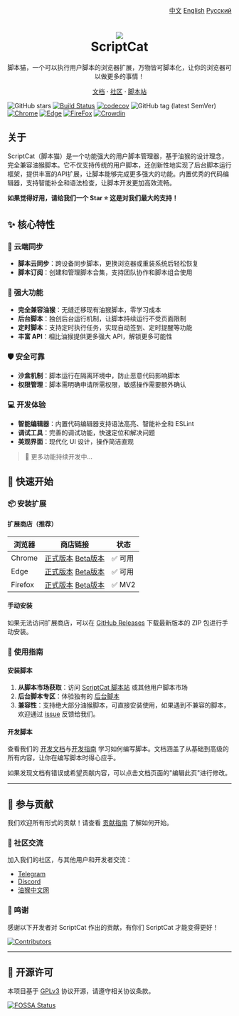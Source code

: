 <p align="right">
<a href="./README.md">中文</a>  <a href="./README_EN.md">English</a> <a href="./README_RU.md">Русский</a>
</p>

<h1 align="center">
<img src="./src/assets/logo.png"/><br/>
ScriptCat
</h1>

<p align="center">脚本猫，一个可以执行用户脚本的浏览器扩展，万物皆可脚本化，让你的浏览器可以做更多的事情！</p>

<p align="center">
<a href="https://docs.scriptcat.org/">文档</a> ·
<a href="https://bbs.tampermonkey.net.cn/">社区</a> ·
<a href="https://scriptcat.org/search">脚本站</a>
</p>

![GitHub stars](https://img.shields.io/github/stars/scriptscat/scriptcat.svg)
[![Build Status](https://github.com/scriptscat/scriptcat/actions/workflows/build.yaml/badge.svg?branch=main)](https://github.com/scriptscat/scriptcat)
[![codecov](https://codecov.io/gh/scriptscat/scriptcat/branch/main/graph/badge.svg?token=G1A6ZGDQTY)](https://codecov.io/gh/scriptscat/scriptcat)
![GitHub tag (latest SemVer)](https://img.shields.io/github/tag/scriptscat/scriptcat.svg?label=version)
[![Chrome](https://img.shields.io/badge/chrome-success-brightgreen?logo=google%20chrome)](https://chrome.google.com/webstore/detail/scriptcat/ndcooeababalnlpkfedmmbbbgkljhpjf)
[![Edge](https://img.shields.io/badge/edge-success-brightgreen?logo=microsoft%20edge)](https://microsoftedge.microsoft.com/addons/detail/scriptcat/liilgpjgabokdklappibcjfablkpcekh)
[![FireFox](https://img.shields.io/badge/firefox-success-brightgreen?logo=firefox)](https://addons.mozilla.org/zh-CN/firefox/addon/scriptcat/)
[![Crowdin](https://badges.crowdin.net/scriptcat/localized.svg)](https://crowdin.com/project/scriptcat)

## 关于

ScriptCat（脚本猫）是一个功能强大的用户脚本管理器，基于油猴的设计理念，完全兼容油猴脚本。它不仅支持传统的用户脚本，还创新性地实现了后台脚本运行框架，提供丰富的API扩展，让脚本能够完成更多强大的功能。内置优秀的代码编辑器，支持智能补全和语法检查，让脚本开发更加高效流畅。

**如果觉得好用，请给我们一个 Star ⭐ 这是对我们最大的支持！**

## ✨ 核心特性

### 🔄 云端同步

- **脚本云同步**：跨设备同步脚本，更换浏览器或重装系统后轻松恢复
- **脚本订阅**：创建和管理脚本合集，支持团队协作和脚本组合使用

### 🔧 强大功能

- **完全兼容油猴**：无缝迁移现有油猴脚本，零学习成本
- **后台脚本**：独创后台运行机制，让脚本持续运行不受页面限制
- **定时脚本**：支持定时执行任务，实现自动签到、定时提醒等功能
- **丰富 API**：相比油猴提供更多强大 API，解锁更多可能性

### 🛡️ 安全可靠

- **沙盒机制**：脚本运行在隔离环境中，防止恶意代码影响脚本
- **权限管理**：脚本需明确申请所需权限，敏感操作需要额外确认

### 💻 开发体验

- **智能编辑器**：内置代码编辑器支持语法高亮、智能补全和 ESLint
- **调试工具**：完善的调试功能，快速定位和解决问题
- **美观界面**：现代化 UI 设计，操作简洁直观

> 🚀 更多功能持续开发中...

## 🚀 快速开始

### 📦 安装扩展

#### 扩展商店（推荐）

| 浏览器  | 商店链接                                                                                                                                                                                                                                    | 状态    |
| ------- | ------------------------------------------------------------------------------------------------------------------------------------------------------------------------------------------------------------------------------------------- | ------- |
| Chrome  | [正式版本](https://chrome.google.com/webstore/detail/scriptcat/ndcooeababalnlpkfedmmbbbgkljhpjf) [Beta版本](https://chromewebstore.google.com/detail/%E8%84%9A%E6%9C%AC%E7%8C%AB-beta/jaehimmlecjmebpekkipmpmbpfhdacom?authuser=0&hl=zh-CN) | ✅ 可用 |
| Edge    | [正式版本](https://microsoftedge.microsoft.com/addons/detail/scriptcat/liilgpjgabokdklappibcjfablkpcekh) [Beta版本](https://microsoftedge.microsoft.com/addons/detail/scriptcat-beta/nimmbghgpcjmeniofmpdfkofcedcjpfi)                      | ✅ 可用 |
| Firefox | [正式版本](https://addons.mozilla.org/zh-CN/firefox/addon/scriptcat/) [Beta版本](https://addons.mozilla.org/zh-CN/firefox/addon/scriptcat-pre/)                                                                                             | ✅ MV2  |

#### 手动安装

如果无法访问扩展商店，可以在 [GitHub Releases](https://github.com/scriptscat/scriptcat/releases)
下载最新版本的 ZIP 包进行手动安装。

### 📝 使用指南

#### 安装脚本

1. **从脚本市场获取**：访问 [ScriptCat 脚本站](https://scriptcat.org/search) 或其他用户脚本市场
2. **后台脚本专区**：体验独有的 [后台脚本](https://scriptcat.org/zh-CN/search?script_type=3)
3. **兼容性**：支持绝大部分油猴脚本，可直接安装使用，如果遇到不兼容的脚本，欢迎通过
   [issue](https://github.com/scriptscat/scriptcat/issues) 反馈给我们。

#### 开发脚本

查看我们的 [开发文档](https://docs.scriptcat.org/docs/dev/)与[开发指南](https://learn.scriptcat.org/)
学习如何编写脚本。文档涵盖了从基础到高级的所有内容，让你在编写脚本时得心应手。

如果发现文档有错误或希望贡献内容，可以点击文档页面的"编辑此页"进行修改。

---

## 🤝 参与贡献

我们欢迎所有形式的贡献！请查看 [贡献指南](./CONTRIBUTING.md) 了解如何开始。

### 💬 社区交流

加入我们的社区，与其他用户和开发者交流：

- [Telegram](https://t.me/scriptscat)
- [Discord](https://discord.gg/JF76nHCCM7)
- [油猴中文网](https://bbs.tampermonkey.net.cn/)

### 🙏 鸣谢

感谢以下开发者对 ScriptCat 作出的贡献，有你们 ScriptCat 才能变得更好！

[![Contributors](https://contrib.rocks/image?repo=scriptscat/scriptcat&max=1000)](https://github.com/scriptscat/scriptcat/graphs/contributors)

---

## 📄 开源许可

本项目基于 [GPLv3](./LICENSE) 协议开源，请遵守相关协议条款。

[![FOSSA Status](https://app.fossa.com/api/projects/git%2Bgithub.com%2Fscriptscat%2Fscriptcat.svg?type=large)](https://app.fossa.com/projects/git%2Bgithub.com%2Fscriptscat%2Fscriptcat?ref=badge_large)
